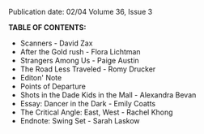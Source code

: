 Publication date: 02/04
Volume 36, Issue 3

**TABLE OF CONTENTS:**
- Scanners - David Zax
- After the Gold rush - Flora Lichtman
- Strangers Among Us - Paige Austin
- The Road Less Traveled - Romy Drucker
- Editon' Note
- Points of Departure
- Shots in the Dade Kids in the Mall - Alexandra Bevan
- Essay: Dancer in the Dark - Emily Coatts
- The Critical Angle: East, West - Rachel Khong
- Endnote: Swing Set - Sarah Laskow

